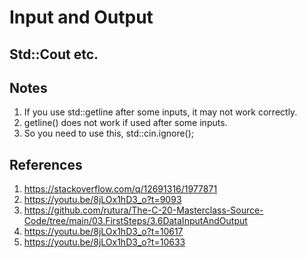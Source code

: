 # Input and Output

## Std::Cout etc.

## Notes
1. If you use std::getline after some inputs, it may not work correctly.
2. getline() does not work if used after some inputs. 
3. So you need to use this, std::cin.ignore();


## References
1. https://stackoverflow.com/q/12691316/1977871
2. https://youtu.be/8jLOx1hD3_o?t=9093
3. https://github.com/rutura/The-C-20-Masterclass-Source-Code/tree/main/03.FirstSteps/3.6DataInputAndOutput
4. https://youtu.be/8jLOx1hD3_o?t=10617
5. https://youtu.be/8jLOx1hD3_o?t=10633





